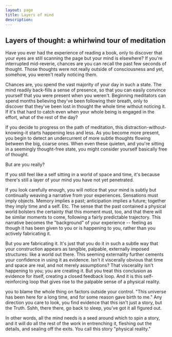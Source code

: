 ```yaml
---
layout: page
title: Layers of mind
description:
---
```


## Layers of thought: a whirlwind tour of meditation

Have you ever had the experience of reading a book, only to discover that your
eyes are still scanning the page but your mind is elsewhere? If you're
interrupted mid-reverie, chances are you can recall the past few seconds of
thought. Those thoughts were not really outside of consciousness and yet,
somehow, you weren't really noticing them.

Chances are, you spend the vast majority of your day in such a state. The mind
readily back-fills a sense of presence, so that you can easily convince yourself
that you were present when you weren't. Beginning meditators can spend months
believing they've been following their breath, only to discover that they've
been lost in thought the whole time without noticing it. If it's that hard to
catch even when your whole being is engaged in the effort, what of the rest of
the day?

If you decide to progress on the path of meditation, this
distraction-without-knowing-it starts happening less and less. As you become
more present, you begin to detect an undercurrent of more subtle thoughts
flowing between the big, coarse ones. When even these quieten, and you're
sitting in a seemingly thought-free state, you might consider yourself basically
free of thought.

But are you really?

If you still feel like a self sitting in a world of space and time, it's because
there's still a layer of your mind you have not yet penetrated.

If you look carefully enough, you will notice that your mind is subtly but
continually weaving a narrative from your experiences. Sensations must imply
objects. Memory implies a past; anticipation implies a future; together they
imply time and a self. Etc. The sense that the past contained a physical world
bolsters the certainty that this moment must, too, and that there will be
similar moments to come, following a fairly predictable trajectory. This
narrative becomes the "background" of your experience -- feeling as though it
has been given to you or is happening to you, rather than you actively
fabricating it.

But you are fabricating it. It's just that you do it in such a subtle way that
your construction appears as tangible, palpable, externally imposed structures:
like a world out there. This seeming externality further cements your confidence
in using it as evidence. Isn't it viscerally obvious that time and space are
real, and not merely assumptions? That viscerality isn't happening to you; you
are creating it. But you treat this conclusion as evidence for itself, creating
a closed feedback loop. And it is this self-reinforcing loop that gives rise to
the palpable sense of a physical reality.

you to blame the whole thing on factors outside your control. "This universe has
been here for a long time, and for some reason gave birth to me." Any direction
you care to look, you find evidence that this isn't just a story, but the Truth.
Sshh, there there, go back to sleep, you've got it all figured out.

In other words, all the mind needs is a seed around which to spin a story, and
it will do all the rest of the work in entrenching it, fleshing out the details,
and sealing off the exits. You call this story "physical reality."
